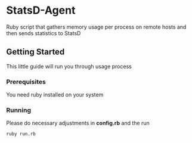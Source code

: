 # StatsD-Agent

Ruby script that gathers memory usage per process on remote hosts and then sends statistics to StatsD

## Getting Started
This little guide will run you through usage process

### Prerequisites

You need ruby installed on your system

### Running

Please do necessary adjustments in **config.rb** and the run

```
ruby run.rb
```
